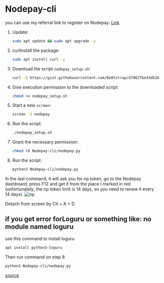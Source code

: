 # Nodepay-cli

you can use my referral link to register on Nodepay: [Link](https://app.nodepay.ai/register?ref=QQ51zuerWUH82iS)

1. Update:

    ```bash
    sudo apt update && sudo apt upgrade -y
    ```

2. curlInstall the package:

    ```bash
    sudo apt install curl -y
    ```

3. Download the script `nodepay_setup.sh`:

    ```bash
    curl -O https://gist.githubusercontent.com/Bo0tstrap/479627be43db165b4016291ff76ea2f1/raw/eed5ade7f5aee685db1fd50ddbe60c324e209cf8/nodepay_setup.sh
    ```

4. Give execution permission to the downloaded script:

    ```bash
    chmod +x nodepay_setup.sh
    ```

5. Start a new `screen`:

    ```bash
    screen -S nodepay
    ```

6. Run the script:

    ```bash
    ./nodepay_setup.sh
    ```
7. Grant the necessary permission:

    ```bash
    chmod +X Nodepay-cli/nodepay.py
    ```

8. Run the script:

    ```bash
    python3 Nodepay-cli/nodepay.py
    ```

In the last command, it will ask you for np token, go to the Nodepay dashboard, press F12 and get it from the place I marked in red (unfortunately, the np token limit is 14 days, so you need to renew it every 14 days).
    ![np](https://github.com/user-attachments/assets/731dd642-46f2-41f4-9de5-60df7e34a1bf)

Detach from screen by Ctl + A + D

## if you get error forLoguru or something like: no module named loguru

use this command to install loguru

```bash
apt install python3-loguru
```
Then run command on step 8

```bash
python3 Nodepay-cli/nodepay.py
```
    
  [source](https://github.com/ruesandora/Rivalz/blob/main/Nodepay-cli.md)
